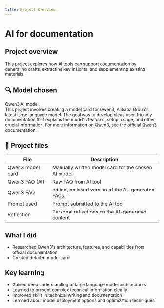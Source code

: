 ```yaml
---
title: Project Overview
---
```

# AI for documentation

## Project overview
This project explores how AI tools can support documentation by generating drafts, extracting key insights, and supplementing existing materials.


## 🔍 Model chosen
Qwen3 AI model.   
This project involves creating a model card for Qwen3, Alibaba Group's latest large language model. The goal was to develop clear, user-friendly documentation that explains the model's features, setup, usage, and other crucial information. For more information on Qwen3, see the official [Qwen3](https://qwen.readthedocs.io/en/latest/) documentation.


## 📄 Project files

| File            | Description |
|-----------------|-------------|
| Qwen3 model card   | Manually written model card for the chosen AI model |
| Qwen3 FAQ (AI)   | Raw FAQ from AI tool         |
| Qwen3 FAQ   | edited, polished version of the AI-generated FAQs. |
| Prompt used     | Prompt submitted to the AI tool |
| Reflection  | Personal reflections on the AI-generated content |



## What I did
- Researched Qwen3's architecture, features, and capabilities from official documentation
- Created detailed model card 


## Key learning
- Gained deep understanding of large language model architectures
- Learned to present complex technical information clearly
- Improved skills in technical writing and documentation
- Learned about model deployment options and optimization techniques


